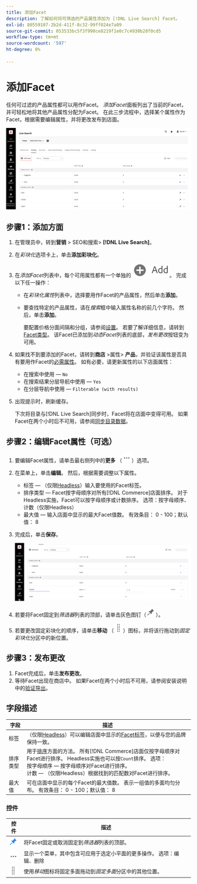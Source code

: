 ```yaml
---
title: 添加Facet
description: 了解如何将可筛选的产品属性添加为 [!DNL Live Search] Facet。
exl-id: 80559107-2b2d-411f-8c32-99ff024e7a09
source-git-commit: 053533bc5f3f990ce8219f1e0c7c4930b28f0cd5
workflow-type: tm+mt
source-wordcount: '597'
ht-degree: 0%

---
```


# 添加Facet

任何可过滤的产品属性都可以用作Facet。 *添加Facet*&#x200B;面板列出了当前的Facet，并可轻松地将其他产品属性分配为Facet。 在此三步流程中，选择某个属性作为Facet，根据需要编辑属性，并将更改发布到店面。

![添加Facet](assets/facets-add.png)

## 步骤1：添加方面

1. 在管理员中，转到&#x200B;**营销** > SEO和搜索> **[!DNL Live Search]**。
1. 在&#x200B;*彩块化*&#x200B;选项卡上，单击&#x200B;**添加彩块化**。
1. 在&#x200B;*添加Facet*&#x200B;列表中，每个可用属性都有一个单独的![添加按钮](assets/btn-add.png)。 完成以下任一操作：

   * 在&#x200B;*彩块化属性*&#x200B;列表中，选择要用作Facet的产品属性，然后单击&#x200B;**添加**。
   * 要查找特定的产品属性，请在&#x200B;*搜索*&#x200B;框中输入属性名称的前几个字符。 然后，单击&#x200B;**添加**。

     要配置价格分面间隔和分组，请参阅[设置](settings.md)。 若要了解详细信息，请转到[Facet类型](facets-type.md)。
该Facet已添加到*动态Facet*&#x200B;列表的底部，*发布更改*&#x200B;按钮变为可用。

1. 如果找不到要添加的Facet，请转到&#x200B;**商店** >属性> **产品**，并验证该属性是否具有要用作Facet的[必需属性](facets.md)。 如有必要，请更新属性的以下店面属性：

   * 在搜索中使用 — `No`
   * 在搜索结果分层导航中使用 — `Yes`
   * 在分层导航中使用 — `Filterable (with results)`

1. 出现提示时，刷新缓存。

   下次将目录与[!DNL Live Search]同步时，Facet将在店面中变得可用。 如果Facet在两个小时后不可用，请参阅[同步目录数据](install.md#synchronize-catalog-data)。

## 步骤2：编辑Facet属性（可选）

1. 要编辑Facet属性，请单击最右侧列中的&#x200B;**更多** （![更多选择器](assets/btn-more.png)）选项。
1. 在菜单上，单击&#x200B;**编辑**。 然后，根据需要调整以下属性。

   * 标签 — （仅限[Headless](facets-type.md)）输入要使用的Facet标签。
   * 排序类型 — Facet按字母顺序对所有[!DNL Commerce]店面排序。 对于Headless实施，Facet可以按字母顺序或计数排序。 选项：按字母顺序、计数（仅限Headless）
   * 最大值 — 输入店面中显示的最大Facet值数。 有效条目： 0 - 100；默认值： 8

1. 完成后，单击&#x200B;**保存**。

   ![编辑Facet](assets/facet-edit.png)

1. 若要将Facet固定到&#x200B;*筛选器*&#x200B;列表的顶部，请单击灰色图钉（![Pin选择器](assets/btn-pin-gray.png)）。
1. 若要更改固定彩块化的顺序，请单击&#x200B;**移动** （![移动选择器](assets/btn-move.png)）图标，并将该行拖动到&#x200B;*固定彩块化*&#x200B;分区中的新位置。

## 步骤3：发布更改

1. Facet完成后，单击&#x200B;**发布更改**。
1. 等待Facet出现在商店中。
如果Facet在两个小时后不可用，请参阅安装说明中的[验证导出](install.md#synchronize-catalog-data)。

## 字段描述

| 字段 | 描述 |
|--- |--- |
| 标签 | （仅限[Headless](facets-type.md)）可以编辑店面中显示的[Facet标签](facets-type.md)，以便与您的品牌保持一致。 |
| 排序类型 | 用于[排序](facets-type.md)方面的方法。 所有[!DNL Commerce]店面仅按字母顺序对Facet进行排序。 Headless实施也可以按`Count`排序。 选项：<br />按字母顺序 — 按字母顺序对Facet进行排序。<br />计数 — （仅限Headless）根据找到的匹配数对Facet进行排序。 |
| 最大值 | 可在店面中显示的每个Facet的最大值数。 表示一组值的多面均匀分布。 有效条目： 0 - 100；默认值： 8 |

### 控件

| 控件 | 描述 |
|--- |--- |
| ![Pin选择器](assets/btn-pin-blue.png) | 将Facet固定或取消固定到&#x200B;*筛选器*&#x200B;列表的顶部。 |
| ![更多选择器](assets/btn-more.png) | 显示一个菜单，其中包含可应用于选定小平面的更多操作。 选项：编辑、删除 |
| ![移动选择器](assets/btn-move.png) | 使用&#x200B;*移动*&#x200B;图标将固定多面拖动到&#x200B;*固定多面*&#x200B;分区中的其他位置。 |

